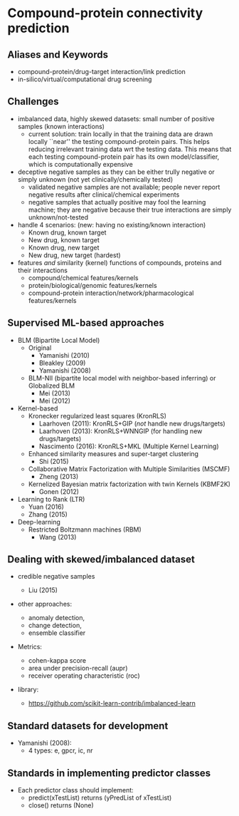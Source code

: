 # Compound-protein connectivity prediction

## Aliases and Keywords
* compound-protein/drug-target interaction/link prediction
* in-silico/virtual/computational drug screening

## Challenges
* imbalanced data, highly skewed datasets: small number of positive samples (known interactions)
    * current solution: train locally in that
    the training data are drawn locally ``near'' the testing compound-protein pairs.
    This helps reducing irrelevant training data wrt the testing data.
    This means that each testing compound-protein pair has its own model/classifier,
    which is computationally expensive
* deceptive negative samples as they can be either trully negative or simply unknown (not yet clinically/chemically tested)
    * validated negative samples are not available;
      people never report negative results after clinical/chemical experiments
    * negative samples that actually positive may fool the learning machine;
      they are negative because their true interactions are simply unknown/not-tested
* handle 4 scenarios: (new: having no existing/known interaction)
    * Known drug, known target
    * New drug, known target
    * Known drug, new target
    * New drug, new target (hardest)
* features _and_ similarity (kernel) functions of compounds, proteins and their interactions
    * compound/chemical features/kernels
    * protein/biological/genomic features/kernels
    * compound-protein interaction/network/pharmacological features/kernels

## Supervised ML-based approaches
* BLM (Bipartite Local Model)
  * Original
    * Yamanishi (2010)
    * Bleakley (2009)
    * Yamanishi (2008)
  * BLM-NII (bipartite local model with neighbor-based inferring) or Globalized BLM
    * Mei (2013)
    * Mei (2012)
* Kernel-based
  * Kronecker regularized least squares (KronRLS)
    * Laarhoven (2011): KronRLS+GIP (_not_ handle new drugs/targets)
    * Laarhoven (2013): KronRLS+WNNGIP (for handling new drugs/targets)
    * Nascimento (2016): KronRLS+MKL (Multiple Kernel Learning)
  * Enhanced similarity measures and super-target clustering
    * Shi (2015)
  * Collaborative Matrix Factorization with Multiple Similarities (MSCMF)
    * Zheng (2013)
  * Kernelized Bayesian matrix factorization with twin Kernels (KBMF2K)
    * Gonen (2012)
* Learning to Rank (LTR)
    * Yuan (2016)
    * Zhang (2015)
* Deep-learning
    * Restricted Boltzmann machines (RBM)
      * Wang (2013)

## Dealing with skewed/imbalanced dataset
* credible negative samples
  * Liu (2015)

* other approaches:
  * anomaly detection,
  * change detection,
  * ensemble classifier

* Metrics:
  * cohen-kappa score
  * area under precision-recall (aupr)
  * receiver operating characteristic (roc)

* library:
  * https://github.com/scikit-learn-contrib/imbalanced-learn

## Standard datasets for development
* Yamanishi (2008):
  * 4 types: e, gpcr, ic, nr

## Standards in implementing predictor classes
* Each predictor class should implement:
  * predict(xTestList) returns (yPredList of xTestList)
  * close() returns (None)
